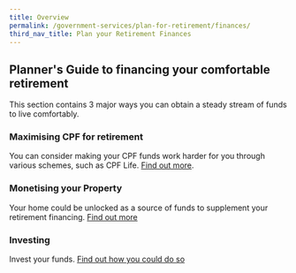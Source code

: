 ```yaml
---
title: Overview
permalink: /government-services/plan-for-retirement/finances/
third_nav_title: Plan your Retirement Finances
---
```


## Planner's Guide to financing your comfortable retirement

This section contains 3 major ways you can obtain a steady stream of funds to live comfortably. 

### Maximising CPF for retirement

You can consider making your CPF funds work harder for you through various schemes, such as CPF Life. [Find out more](/government-services/plan-for-retirement/cpf/).

### Monetising your Property
Your home could be unlocked as a source of funds to supplement your retirement financing. [Find out more](/government-services/plan-for-retirement/monetising-property/)

### Investing
Invest your funds. [Find out how you could do so](/plan-for-retirement/investing/)



